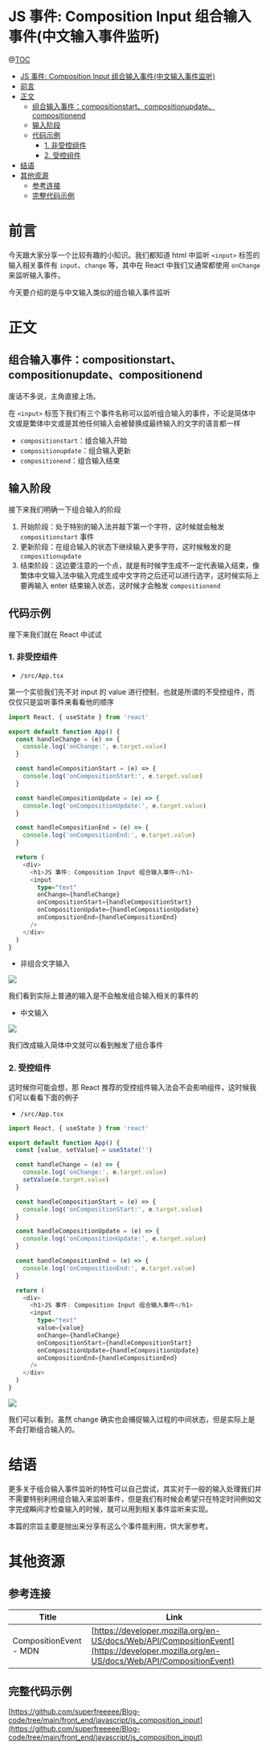 # JS 事件: Composition Input 组合输入事件(中文输入事件监听)

@[TOC](文章目录)

<!-- TOC -->

- [JS 事件: Composition Input 组合输入事件(中文输入事件监听)](#js-事件-composition-input-组合输入事件中文输入事件监听)
- [前言](#前言)
- [正文](#正文)
  - [组合输入事件：compositionstart、compositionupdate、compositionend](#组合输入事件compositionstartcompositionupdatecompositionend)
  - [输入阶段](#输入阶段)
  - [代码示例](#代码示例)
    - [1. 非受控组件](#1-非受控组件)
    - [2. 受控组件](#2-受控组件)
- [结语](#结语)
- [其他资源](#其他资源)
  - [参考连接](#参考连接)
  - [完整代码示例](#完整代码示例)

<!-- /TOC -->

# 前言

今天跟大家分享一个比较有趣的小知识。我们都知道 html 中监听 `<input>` 标签的输入相关事件有 `input`、`change` 等，其中在 React 中我们又通常都使用 `onChange` 来监听输入事件。

今天要介绍的是与中文输入类似的组合输入事件监听

# 正文

## 组合输入事件：compositionstart、compositionupdate、compositionend

废话不多说，主角直接上场。

在 `<input>` 标签下我们有三个事件名称可以监听组合输入的事件，不论是简体中文或是繁体中文或是其他任何输入会被替换成最终输入的文字的语言都一样

- `compositionstart`：组合输入开始
- `compositionupdate`：组合输入更新
- `compositionend`：组合输入结束

## 输入阶段

接下来我们明确一下组合输入的阶段

1. 开始阶段：处于特别的输入法并敲下第一个字符，这时候就会触发 `compositionstart` 事件
2. 更新阶段：在组合输入的状态下继续输入更多字符，这时候触发的是 `compositionupdate`
3. 结束阶段：这边要注意的一个点，就是有时候字生成不一定代表输入结束，像繁体中文输入法中输入完成生成中文字符之后还可以进行选字，这时候实际上要再输入 enter 结束输入状态，这时候才会触发 `compositionend`

## 代码示例

接下来我们就在 React 中试试

### 1. 非受控组件

- `/src/App.tsx`

第一个实验我们先不对 input 的 value 进行控制，也就是所谓的不受控组件，而仅仅只是监听事件来看看他的顺序

```ts
import React, { useState } from 'react'

export default function App() {
  const handleChange = (e) => {
    console.log('onChange:', e.target.value)
  }

  const handleCompositionStart = (e) => {
    console.log('onCompositionStart:', e.target.value)
  }

  const handleCompositionUpdate = (e) => {
    console.log('onCompositionUpdate:', e.target.value)
  }

  const handleCompositionEnd = (e) => {
    console.log('onCompositionEnd:', e.target.value)
  }

  return (
    <div>
      <h1>JS 事件: Composition Input 组合输入事件</h1>
      <input
        type="text"
        onChange={handleChange}
        onCompositionStart={handleCompositionStart}
        onCompositionUpdate={handleCompositionUpdate}
        onCompositionEnd={handleCompositionEnd}
      />
    </div>
  )
}
```

- 非组合文字输入

![](https://picures.oss-cn-beijing.aliyuncs.com/img/js_composition_input_sample1.gif)

我们看到实际上普通的输入是不会触发组合输入相关的事件的

- 中文输入

![](https://picures.oss-cn-beijing.aliyuncs.com/img/js_composition_input_sample2.gif)

我们改成输入简体中文就可以看到触发了组合事件

### 2. 受控组件

这时候你可能会想，那 React 推荐的受控组件输入法会不会影响组件，这时候我们可以看看下面的例子

- `/src/App.tsx`

```ts
import React, { useState } from 'react'

export default function App() {
  const [value, setValue] = useState('')

  const handleChange = (e) => {
    console.log('onChange:', e.target.value)
    setValue(e.target.value)
  }

  const handleCompositionStart = (e) => {
    console.log('onCompositionStart:', e.target.value)
  }

  const handleCompositionUpdate = (e) => {
    console.log('onCompositionUpdate:', e.target.value)
  }

  const handleCompositionEnd = (e) => {
    console.log('onCompositionEnd:', e.target.value)
  }

  return (
    <div>
      <h1>JS 事件: Composition Input 组合输入事件</h1>
      <input
        type="text"
        value={value}
        onChange={handleChange}
        onCompositionStart={handleCompositionStart}
        onCompositionUpdate={handleCompositionUpdate}
        onCompositionEnd={handleCompositionEnd}
      />
    </div>
  )
}
```

![](https://picures.oss-cn-beijing.aliyuncs.com/img/js_composition_input_sample3.gif)

我们可以看到，虽然 change 确实也会捕捉输入过程的中间状态，但是实际上是不会打断组合输入的。

# 结语

更多关于组合输入事件监听的特性可以自己尝试，其实对于一般的输入处理我们并不需要特别利用组合输入来监听事件，但是我们有时候会希望只在特定时间例如文字完成瞬间才检查输入的时候，就可以用到相关事件监听来实现。

本篇的宗旨主要是抛出来分享有这么个事件能利用，供大家参考。

# 其他资源

## 参考连接

| Title                  | Link                                                                                                                                   |
| ---------------------- | -------------------------------------------------------------------------------------------------------------------------------------- |
| CompositionEvent - MDN | [https://developer.mozilla.org/en-US/docs/Web/API/CompositionEvent](https://developer.mozilla.org/en-US/docs/Web/API/CompositionEvent) |

## 完整代码示例

[https://github.com/superfreeeee/Blog-code/tree/main/front_end/javascript/js_composition_input](https://github.com/superfreeeee/Blog-code/tree/main/front_end/javascript/js_composition_input)
